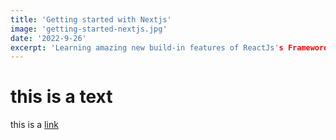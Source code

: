 ```yaml
---
title: 'Getting started with Nextjs'
image: 'getting-started-nextjs.jpg'
date: '2022-9-26'
excerpt: 'Learning amazing new build-in features of ReactJs's Frameword built for production, it's worth a look!'
---
```


# this is a text

this is a [link]('google.com')
